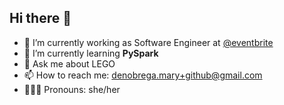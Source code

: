 ## Hi there 👋

- 🔭 I’m currently working as Software Engineer at [@eventbrite](https://github.com/eventbrite)
- 🌱 I’m currently learning **PySpark**
- 💬 Ask me about LEGO
- 📫 How to reach me: [denobrega.mary+github@gmail.com](mailto:denobrega.mary+github@gmail.com)
- 👩🏼‍💻 Pronouns: she/her

